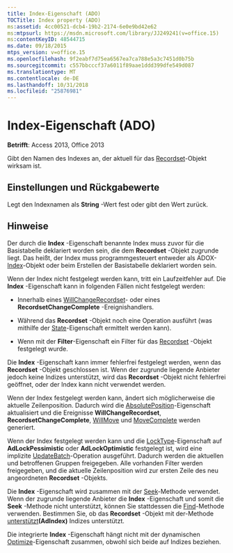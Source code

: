 ```yaml
---
title: Index-Eigenschaft (ADO)
TOCTitle: Index property (ADO)
ms:assetid: 4cc00521-dcb4-19b2-2174-6e0e9bd42e62
ms:mtpsurl: https://msdn.microsoft.com/library/JJ249241(v=office.15)
ms:contentKeyID: 48544715
ms.date: 09/18/2015
mtps_version: v=office.15
ms.openlocfilehash: 9f2eabf7d75ea6567ea7ca788e5a3c7451d0b75b
ms.sourcegitcommit: c557bbcccf37a6011f89aae1ddd399dfe549d087
ms.translationtype: MT
ms.contentlocale: de-DE
ms.lasthandoff: 10/31/2018
ms.locfileid: "25876981"
---
```

# <a name="index-property-ado"></a>Index-Eigenschaft (ADO)


**Betrifft**: Access 2013, Office 2013

Gibt den Namen des Indexes an, der aktuell für das [Recordset](recordset-object-ado.md)-Objekt wirksam ist.

## <a name="settings-and-return-values"></a>Einstellungen und Rückgabewerte

Legt den Indexnamen als **String** -Wert fest oder gibt den Wert zurück.

## <a name="remarks"></a>Hinweise

Der durch die **Index** -Eigenschaft benannte Index muss zuvor für die Basistabelle deklariert worden sein, die dem **Recordset** -Objekt zugrunde liegt. Das heißt, der Index muss programmgesteuert entweder als ADOX- [Index](index-object-adox.md)-Objekt oder beim Erstellen der Basistabelle deklariert worden sein.

Wenn der Index nicht festgelegt werden kann, tritt ein Laufzeitfehler auf. Die **Index** -Eigenschaft kann in folgenden Fällen nicht festgelegt werden:

  - Innerhalb eines [WillChangeRecordset](willchangerecordset-and-recordsetchangecomplete-events-ado.md)- oder eines **RecordsetChangeComplete** -Ereignishandlers.

  - Während das **Recordset** -Objekt noch eine Operation ausführt (was mithilfe der [State](state-property-ado.md)-Eigenschaft ermittelt werden kann).

  - Wenn mit der **Filter**-Eigenschaft ein Filter für das [Recordset](filter-property-ado.md) -Objekt festgelegt wurde.

Die **Index** -Eigenschaft kann immer fehlerfrei festgelegt werden, wenn das **Recordset** -Objekt geschlossen ist. Wenn der zugrunde liegende Anbieter jedoch keine Indizes unterstützt, wird das **Recordset** -Objekt nicht fehlerfrei geöffnet, oder der Index kann nicht verwendet werden.

Wenn der Index festgelegt werden kann, ändert sich möglicherweise die aktuelle Zeilenposition. Dadurch wird die [AbsolutePosition](absoluteposition-property-ado.md)-Eigenschaft aktualisiert und die Ereignisse **WillChangeRecordset**, **RecordsetChangeComplete**, [WillMove](willmove-and-movecomplete-events-ado.md) und [MoveComplete](willmove-and-movecomplete-events-ado.md) werden generiert.

Wenn der Index festgelegt werden kann und die [LockType](locktype-property-ado.md)-Eigenschaft auf **AdLockPessimistic** oder **AdLockOptimistic** festgelegt ist, wird eine implizite [UpdateBatch](updatebatch-method-ado.md)-Operation ausgeführt. Dadurch werden die aktuellen und betroffenen Gruppen freigegeben. Alle vorhanden Filter werden freigegeben, und die aktuelle Zeilenposition wird zur ersten Zeile des neu angeordneten **Recordset** -Objekts.

Die **Index** -Eigenschaft wird zusammen mit der [Seek](seek-method-ado.md)-Methode verwendet. Wenn der zugrunde liegende Anbieter die **Index** -Eigenschaft und somit die **Seek** -Methode nicht unterstützt, können Sie stattdessen die [Find](find-method-ado.md)-Methode verwenden. Bestimmen Sie, ob das **Recordset** -Objekt mit der-Methode [unterstützt](supports-method-ado.md)**(AdIndex)** Indizes unterstützt.

Die integrierte **Index** -Eigenschaft hängt nicht mit der dynamischen [Optimize](optimize-property-dynamic-ado.md)-Eigenschaft zusammen, obwohl sich beide auf Indizes beziehen.

